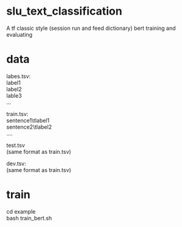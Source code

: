 # slu_text_classification

A tf classic style (session run and feed dictionary) bert training and evaluating



# data<br>
labes.tsv:<br>
label1<br>
label2<br>
lable3<br>
...

train.tsv:<br>
sentence1\tlabel1<br>
sentence2\tlabel2<br>
....

test.tsv<br>
(same format as train.tsv)<br>

dev.tsv:<br>
(same format as train.tsv)<br>


# train<br>
cd example<br>
bash train_bert.sh<br>

